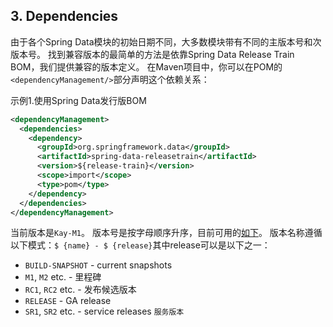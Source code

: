 ## 3. Dependencies

由于各个Spring Data模块的初始日期不同，大多数模块带有不同的主版本号和次版本号。 找到兼容版本的最简单的方法是依靠Spring Data Release Train BOM，我们提供兼容的版本定义。 在Maven项目中，你可以在POM的`<dependencyManagement/>`部分声明这个依赖关系：

示例1.使用Spring Data发行版BOM

```xml
<dependencyManagement>
  <dependencies>
    <dependency>
      <groupId>org.springframework.data</groupId>
      <artifactId>spring-data-releasetrain</artifactId>
      <version>${release-train}</version>
      <scope>import</scope>
      <type>pom</type>
    </dependency>
  </dependencies>
</dependencyManagement>
```

当前版本是`Kay-M1`。 版本号是按字母顺序升序，目前可用的[如下](https://github.com/spring-projects/spring-data-commons/wiki/Release-planning)。 版本名称遵循以下模式：`$ {name} - $ {release}`其中release可以是以下之一：
- `BUILD-SNAPSHOT` - current snapshots
- `M1`, `M2` etc. - 里程碑
- `RC1`, `RC2` etc. - 发布候选版本
- `RELEASE` - GA release
- `SR1`, `SR2` etc. - service releases `服务版本`

